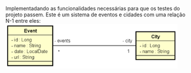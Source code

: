 Implementadando as funcionalidades necessárias para que os testes do projeto passem.
Este é um sistema de eventos e cidades com uma relação N-1 entre eles:
<img src=".img/diagrama.png" />
